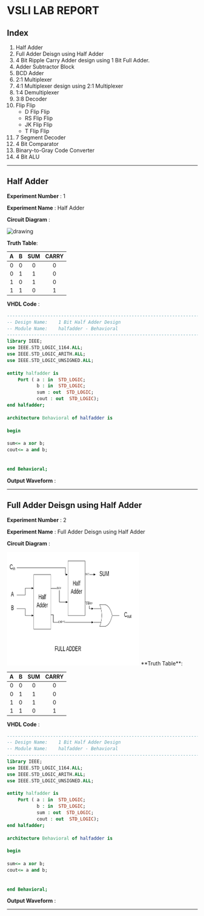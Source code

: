 # VSLI LAB REPORT

## Index

1. Half Adder
2. Full Adder Deisgn using Half Adder
3. 4 Bit Ripple Carry Adder design using 1 Bit Full Adder.
4. Adder Subtractor Block
5. BCD Adder
6. 2:1 Multiplexer
7. 4:1 Multiplexer design using 2:1 Multiplexer
8. 1:4 Demultiplexer
9. 3:8 Decoder
10. Flip Flip
    - D Flip Flip
    - RS Flip Flip
    - JK Flip Flip
    - T Flip Flip
11. 7 Segment Decoder
12. 4 Bit Comparator
13. Binary-to-Gray Code Converter
14. 4 Bit ALU

---

## Half Adder

**Experiment Number** : 1  

**Experiment Name** : Half Adder

**Circuit Diagram** :  

<img src="diagrams/VSLI.png" alt="drawing" width="350" height="300"/>

**Truth Table**:

 |   A   |   B   |  SUM  | CARRY |
 | :---: | :---: | :---: | :---: |
 |   0   |   0   |   0   |   0   |
 |   0   |   1   |   1   |   0   |
 |   1   |   0   |   1   |   0   |
 |   1   |   1   |   0   |   1   |

**VHDL Code** :

```vhdl
----------------------------------------------------------------------------------
-- Design Name:    1 Bit Half Adder Design 
-- Module Name:    halfadder - Behavioral 
----------------------------------------------------------------------------------
library IEEE;
use IEEE.STD_LOGIC_1164.ALL;
use IEEE.STD_LOGIC_ARITH.ALL;
use IEEE.STD_LOGIC_UNSIGNED.ALL;

entity halfadder is
    Port ( a : in  STD_LOGIC;
           b : in  STD_LOGIC;
           sum : out  STD_LOGIC;
           cout : out  STD_LOGIC);
end halfadder;

architecture Behavioral of halfadder is

begin

sum<= a xor b;
cout<= a and b;


end Behavioral;

```

**Output Waveform** :

---

## Full Adder Deisgn using Half Adder

**Experiment Number** : 2

**Experiment Name** : Full Adder Deisgn using Half Adder

**Circuit Diagram** :  

<img src="diagrams/full-adder.png" alt="drawing" width="350" height="300"/>
**Truth Table**:

 |   A   |   B   |  SUM  | CARRY |
 | :---: | :---: | :---: | :---: |
 |   0   |   0   |   0   |   0   |
 |   0   |   1   |   1   |   0   |
 |   1   |   0   |   1   |   0   |
 |   1   |   1   |   0   |   1   |

**VHDL Code** :

```vhdl
----------------------------------------------------------------------------------
-- Design Name:    1 Bit Half Adder Design 
-- Module Name:    halfadder - Behavioral 
----------------------------------------------------------------------------------
library IEEE;
use IEEE.STD_LOGIC_1164.ALL;
use IEEE.STD_LOGIC_ARITH.ALL;
use IEEE.STD_LOGIC_UNSIGNED.ALL;

entity halfadder is
    Port ( a : in  STD_LOGIC;
           b : in  STD_LOGIC;
           sum : out  STD_LOGIC;
           cout : out  STD_LOGIC);
end halfadder;

architecture Behavioral of halfadder is

begin

sum<= a xor b;
cout<= a and b;


end Behavioral;

```

**Output Waveform** :

---
